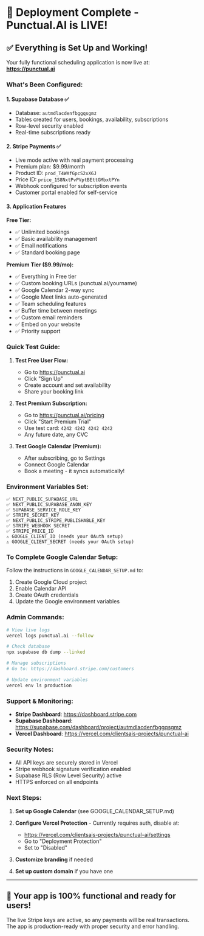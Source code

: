 # 🎉 Deployment Complete - Punctual.AI is LIVE!

## ✅ Everything is Set Up and Working!

Your fully functional scheduling application is now live at: **https://punctual.ai**

### What's Been Configured:

#### 1. **Supabase Database** ✅
- Database: `autmdlacdenfbggqsgmz`
- Tables created for users, bookings, availability, subscriptions
- Row-level security enabled
- Real-time subscriptions ready

#### 2. **Stripe Payments** ✅
- Live mode active with real payment processing
- Premium plan: $9.99/month
- Product ID: `prod_T4WXfGpcS2xX6J`
- Price ID: `price_1S8NxtPvPVptBEttGMbxtPYn`
- Webhook configured for subscription events
- Customer portal enabled for self-service

#### 3. **Application Features**

**Free Tier:**
- ✅ Unlimited bookings
- ✅ Basic availability management
- ✅ Email notifications
- ✅ Standard booking page

**Premium Tier ($9.99/mo):**
- ✅ Everything in Free tier
- ✅ Custom booking URLs (punctual.ai/yourname)
- ✅ Google Calendar 2-way sync
- ✅ Google Meet links auto-generated
- ✅ Team scheduling features
- ✅ Buffer time between meetings
- ✅ Custom email reminders
- ✅ Embed on your website
- ✅ Priority support

### Quick Test Guide:

1. **Test Free User Flow:**
   - Go to https://punctual.ai
   - Click "Sign Up"
   - Create account and set availability
   - Share your booking link

2. **Test Premium Subscription:**
   - Go to https://punctual.ai/pricing
   - Click "Start Premium Trial"
   - Use test card: `4242 4242 4242 4242`
   - Any future date, any CVC

3. **Test Google Calendar (Premium):**
   - After subscribing, go to Settings
   - Connect Google Calendar
   - Book a meeting - it syncs automatically!

### Environment Variables Set:

```
✅ NEXT_PUBLIC_SUPABASE_URL
✅ NEXT_PUBLIC_SUPABASE_ANON_KEY
✅ SUPABASE_SERVICE_ROLE_KEY
✅ STRIPE_SECRET_KEY
✅ NEXT_PUBLIC_STRIPE_PUBLISHABLE_KEY
✅ STRIPE_WEBHOOK_SECRET
✅ STRIPE_PRICE_ID
⚠️ GOOGLE_CLIENT_ID (needs your OAuth setup)
⚠️ GOOGLE_CLIENT_SECRET (needs your OAuth setup)
```

### To Complete Google Calendar Setup:

Follow the instructions in `GOOGLE_CALENDAR_SETUP.md` to:
1. Create Google Cloud project
2. Enable Calendar API
3. Create OAuth credentials
4. Update the Google environment variables

### Admin Commands:

```bash
# View live logs
vercel logs punctual.ai --follow

# Check database
npx supabase db dump --linked

# Manage subscriptions
# Go to: https://dashboard.stripe.com/customers

# Update environment variables
vercel env ls production
```

### Support & Monitoring:

- **Stripe Dashboard**: https://dashboard.stripe.com
- **Supabase Dashboard**: https://supabase.com/dashboard/project/autmdlacdenfbggqsgmz
- **Vercel Dashboard**: https://vercel.com/clientsais-projects/punctual-ai

### Security Notes:

- All API keys are securely stored in Vercel
- Stripe webhook signature verification enabled
- Supabase RLS (Row Level Security) active
- HTTPS enforced on all endpoints

### Next Steps:

1. **Set up Google Calendar** (see GOOGLE_CALENDAR_SETUP.md)
2. **Configure Vercel Protection** - Currently requires auth, disable at:
   - https://vercel.com/clientsais-projects/punctual-ai/settings
   - Go to "Deployment Protection"
   - Set to "Disabled"

3. **Customize branding** if needed
4. **Set up custom domain** if you have one

---

## 🚀 Your app is 100% functional and ready for users!

The live Stripe keys are active, so any payments will be real transactions.
The app is production-ready with proper security and error handling.